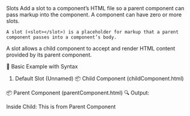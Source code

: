<slot>
    Slots  
    Add a slot to a component’s HTML file so a parent component can pass markup into the component. A component can have zero or more slots.

    A slot (<slot></slot>) is a placeholder for markup that a parent component passes into a component’s body.
</slot>

<slot>
    A slot allows a child component to accept and render HTML content provided by its parent component.
</slot>

🧩 Basic Example with Syntax
1. Default Slot (Unnamed)
📦 Child Component (childComponent.html)

<template>
  <div class="box">
    <p>Inside Child:</p>
    <slot></slot> <!-- This will be replaced by content from parent -->
  </div>
</template>
📦 Parent Component (parentComponent.html)

<template>
  <c-child-component>
    <p>This is from Parent Component</p>
  </c-child-component>
</template>
🔍 Output:

Inside Child:
This is from Parent Component
